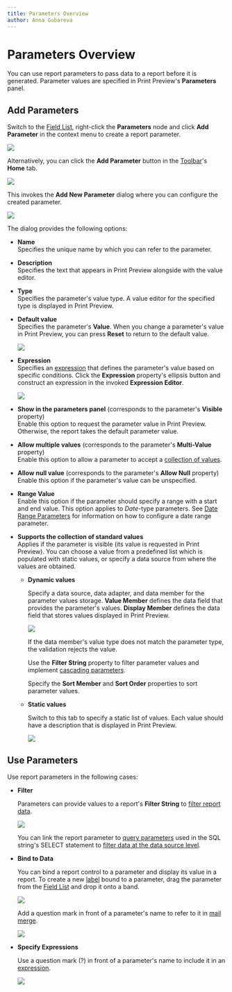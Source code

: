 ```yaml
---
title: Parameters Overview
author: Anna Gubareva
---
```

# Parameters Overview

You can use report parameters to pass data to a report before it is generated. Parameter values are specified in Print Preview's **Parameters** panel.

## Add Parameters

Switch to the [Field List](../../report-designer-tools/ui-panels/field-list.md), right-click the **Parameters** node and click **Add Parameter** in the context menu to create a report parameter.

![](../../../../../images/eurd-win-parameters-add-parameter-via-field-list.png)

Alternatively, you can click the **Add Parameter** button in the [Toolbar](../../report-designer-tools/toolbar.md)'s **Home** tab.

![](../../../../../images/eurd-win-parameters-add-parameter-via-toolbar.png)

This invokes the **Add New Parameter** dialog where you can configure the created parameter.

![](../../../../../images/eurd-win-parameters-add-new-parameter-dialog.png)

The dialog provides the following options:

* **Name**  
	Specifies the unique name by which you can refer to the parameter.
* **Description**  
	Specifies the text that appears in Print Preview alongside with the value editor.
* **Type**  
	Specifies the parameter's value type. A value editor for the specified type is displayed in Print Preview.
* **Default value**  
	Specifies the parameter's **Value**. When you change a parameter's value in Print Preview, you can press **Reset** to return to the default value.

	![](../../../../../images/eurd-win-parameters-reset-parameter-value.png)

* **Expression**  
	Specifies an [expression](../../use-expressions.md) that defines the parameter's value based on specific conditions. Click the **Expression** property's ellipsis button and construct an expression in the invoked **Expression Editor**.

	![](../../../../../images/eurd-win-parameters-construct-expression.png)

* **Show in the parameters panel** (corresponds to the parameter's **Visible** property)  
	Enable this option to request the parameter value in Print Preview. Otherwise, the report takes the default parameter value.
* **Allow multiple values** (corresponds to the parameter's **Multi-Value** property)  
	Enable this option to allow a parameter to accept a [collection of values](multi-value-and-cascading-parameters.md).
* **Allow null value** (corresponds to the parameter's **Allow Null** property)  
	Enable this option if the parameter's value can be unspecified.
* **Range Value**  
	Enable this option if the parameter should specify a range with a start and end value. This option applies to _Date_-type parameters. See [Date Range Parameters](date-range-parameters.md) for information on how to configure a date range parameter.
* **Supports the collection of standard values**  
	Applies if the parameter is visible (its value is requested in Print Preview). You can choose a value from a predefined list which is populated with static values, or specify a data source from where the values are obtained.

	* **Dynamic values**

		Specify a data source, data adapter, and data member for the parameter values storage. **Value Member** defines the data field that provides the parameter's values. **Display Member** defines the data field that stores values displayed in Print Preview.
		
		![](../../../../../images/eurd-win-parameters-dynamic-values.png)
		
		If the data member's value type does not match the parameter type, the validation rejects the value.
		
		Use the **Filter String** property to filter parameter values and implement [cascading parameters](multi-value-and-cascading-parameters.md).

		Specify the **Sort Member** and **Sort Order** properties to sort parameter values.
		
	* **Static values**
		
		Switch to this tab to specify a static list of values. Each value should have a description that is displayed in Print Preview.
		
		![](../../../../../images/eurd-win-parameters-static-values.png)

## Use Parameters

Use report parameters in the following cases:

* **Filter**

	Parameters can provide values to a report's **Filter String** to [filter report data](../filter-data/filter-data-at-the-report-level.md).

	![](../../../../../images/eurd-win-parameters-in-filter-string.png)

	You can link the report parameter to [query parameters](query-parameters.md) used in the SQL string's SELECT statement to [filter data at the data source level](../filter-data/filter-data-at-the-data-source-level.md).

* **Bind to Data**
	
	You can bind a report control to a parameter and display its value in a report. To create a new [label](../../use-report-elements/use-basic-report-controls/label.md) bound to a parameter, drag the parameter from the [Field List](../../report-designer-tools/ui-panels/field-list.md) and drop it onto a band.
	
	![](../../../../../images/eurd-win-parameters-for-data-binding.png)
	
	Add a question mark in front of a parameter's name to refer to it in [mail merge](../../bind-to-data/use-embedded-fields-mail-merge.md).

	![](../../../../../images/eurd-win-mailmerge-parameters.png)

* **Specify Expressions**
    
    Use a question mark (?) in front of a parameter's name to include it in an [expression](../../use-expressions.md).

    ![](../../../../../images/eurd-win-parameters-in-expression-editor.png)
